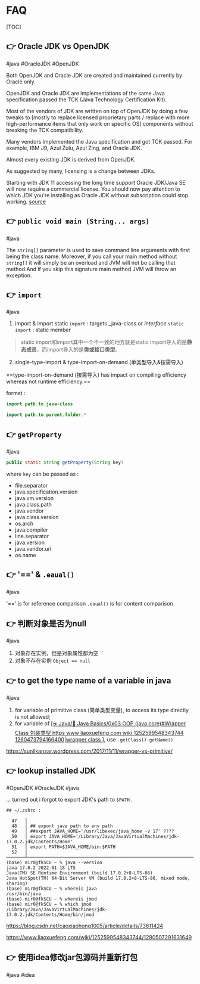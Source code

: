 # FAQ

[TOC]



## 👉 Oracle JDK vs OpenJDK
#java #OracleJDK #OpenJDK

Both OpenJDK and Oracle JDK are created and maintained currently by Oracle only.

OpenJDK and Oracle JDK are implementations of the same Java specification passed the TCK (Java Technology Certification Kit).

Most of the vendors of JDK are written on top of OpenJDK by doing a few tweaks to [mostly to replace licensed proprietary parts / replace with more high-performance items that only work on specific OS] components without breaking the TCK compatibility.

Many vendors implemented the Java specification and got TCK passed. For example, IBM J9, Azul Zulu, Azul Zing, and Oracle JDK.

Almost every existing JDK is derived from OpenJDK.

As suggested by many, licensing is a change between JDKs. 

Starting with JDK 11 accessing the long time support Oracle JDK/Java SE will now require a commercial license. You should now pay attention to which JDK you're installing as Oracle JDK without subscription could stop working. [source](https://www.infoworld.com/article/3284164/java/oracle-now-requires-a-subscription-to-use-java-se.html)

[List of Java virtual machines]: https://en.wikipedia.org/wiki/List_of_Java_virtual_machines#Proprietary_implementations

[Oracle JDK vs OpenJDK]: https://stackoverflow.com/questions/22358071/differences-between-oracle-jdk-and-openjdk



## 👉 `public void main (String... args)`
#java 

The `string[]` parameter is used to save command line arguments with first being the class name. Moreover, if you call your main method without `string[]` it will simply be an overload and JVM will not be calling that method.And if you skip this signature main method JVM will throw an exception.

[public void main (String... args)]: https://stackoverflow.com/q/1672083/16542494



## 👉 `import`
#java 

1. import & import static 
`import` : targets _java-class or _interface_
`static import` : static member

> static import和import其中一个不一致的地方就是static import导入的是**静态成员**，而import导入的是**类或接口类型**。

2. single-type-import & type-import-on-demand (单类型导入&按需导入)

==type-import-on-demand (按需导入) has impact on compiling efficiency whereas not runtime efficiency.==

format : 
```java
import path.to.java-class

import path.to.parent.folder.*
```

[import ]: https://blog.csdn.net/qq_25665807/article/details/74747868



## 👉 `getProperty`
#java 

```java
public static String getProperty(String key)
```

where `key` can be passed as : 
- file.separator
- java.specification.version
- java.vm.version
- java.class.path
- java.vendor
- java.class.version
- os.arch
- java.compiler
- line.separator
- java.version
- java.vendor.url
- os.name



## 👉 '\=\=' & `.eaual()`
#java 

'\=\=' is for reference comparison
`.eaual()` is for content comparison



## 👉 判断对象是否为null
#java 

1. 对象存在实例，但是对象属性都为空 ``
2. 对象不存在实例 `Object == null`

[判断对象是否为null]: https://www.cnblogs.com/DFX339/p/9945771.html

[通俗易懂，什么是.NET?什么是.NET Framework？什么是.NET Core?]: https://www.cnblogs.com/1996V/p/9037603.html

[CLR vs JVM：.NET和Java之间的争斗如何扩展到VM级别]: https://blog.csdn.net/danpu0978/article/details/106767365

[模块依赖（Java9）]: https://www.cnblogs.com/IcanFixIt/p/6994501.html



## 👉 to get the type name of a variable in java
#java 

1. for variable of primitive class (简单类型变量), to access its type directly is not allowed; 
2. for variable of  [[☕️ Java/📌 Java Basics/0x03 OOP (java core)#Wrapper Class 包装类型 https www liaoxuefeng com wiki 1252599548343744 1260473794166400|wrapper class ]](包装类型变量), use `.getClass().getName()` 

[to get the type name of a variable in java: ]: https://www.cnblogs.com/smuxiaolei/p/7692392.html

https://sunilkanzar.wordpress.com/2017/11/11/wrapper-vs-primitive/



## 👉 lookup installed JDK
#OpenJDK #OracleJDK #java 

... turned out i forgot to export JDK's path to `$PATH` . 

```shell
## ~/.zshrc : 

  47   │
  48   │ ## export java path to env path
  49   │ ##export JAVA_HOME='/usr/libexec/java_home -v 17' ????
  50   │ export JAVA_HOME='/Library/Java/JavaVirtualMachines/jdk-17.0.2.jdk/Contents/Home'
  51   │ export PATH=$JAVA_HOME/bin:$PATH
  52   │
───────┴─────────────────────────────────────────────────────────────────────────────────────────────
(base) mir0@fkSCU ~ % java --version
java 17.0.2 2022-01-18 LTS
Java(TM) SE Runtime Environment (build 17.0.2+8-LTS-86)
Java HotSpot(TM) 64-Bit Server VM (build 17.0.2+8-LTS-86, mixed mode, sharing)
(base) mir0@fkSCU ~ % whereis java
/usr/bin/java
(base) mir0@fkSCU ~ % whereis jmod
(base) mir0@fkSCU ~ % which jmod
/Library/Java/JavaVirtualMachines/jdk-17.0.2.jdk/Contents/Home/bin/jmod
```

https://blog.csdn.net/caoxiaohong1005/article/details/73611424

https://www.liaoxuefeng.com/wiki/1252599548343744/1280507291631649



## 👉 使用idea修改jar包源码并重新打包
#java #idea


[使用idea修改jar包源码并重新打包]: https://blog.csdn.net/weixin_43178406/article/details/119037447
